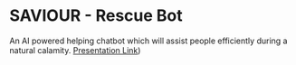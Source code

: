 # SAVIOUR - Rescue Bot

An AI powered helping chatbot which will assist people efficiently during a natural calamity.
[Presentation Link](https://docs.google.com/presentation/d/1kJspRlDQ8VmIr7723EaO7bxB-mAA4FQO/edit?usp=sharing&ouid=106848344497410140415&rtpof=true&sd=true))
